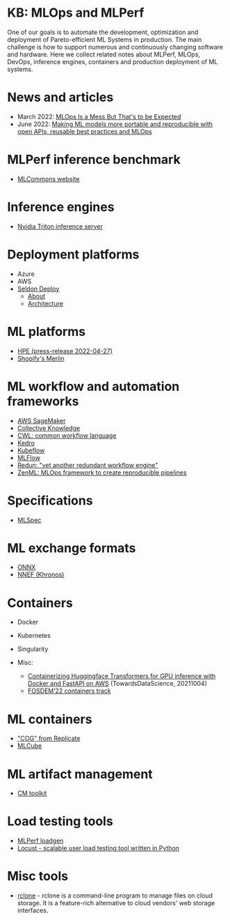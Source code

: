 # KB: MLOps and MLPerf

One of our goals is to automate the development, optimization and deployment of Pareto-efficient ML Systems in production. 
The main challenge is how to support numerous and continuously changing software and hardware. 
Here we collect related notes about MLPerf, MLOps, DevOps, inference engines, containers and production deployment of ML systems.

# News and articles

- March 2022: [MLOps Is a Mess But That's to be Expected](https://www.mihaileric.com/posts/mlops-is-a-mess)
- June 2022: [Making ML models more portable and reproducible with open APIs, reusable best practices and MLOps](https://arxiv.org/abs/2006.07161)


# MLPerf inference benchmark

- [MLCommons website](https://mlcommons.org)

# Inference engines

- [Nvidia Triton inference server](https://developer.nvidia.com/nvidia-triton-inference-server)

# Deployment platforms

- Azure
- AWS
- [Seldon Deploy](https://www.seldon.io/solutions/deploy)
  - [About](https://deploy.seldon.io/en/v1.4/contents/about/index.html)
  - [Architecture](https://deploy.seldon.io/en/v1.4/contents/architecture/index.html)

# ML platforms

- [HPE (press-release 2022-04-27)](https://www.hpe.com/us/en/newsroom/press-release/2022/04/hewlett-packard-enterprise-accelerates-ai-journey-from-poc-to-production-with-new-solution-for-ai-development-and-training-at-scale.html)
- [Shopify's Merlin](https://shopify.engineering/merlin-shopify-machine-learning-platform)


# ML workflow and automation frameworks

- [AWS SageMaker](https://aws.amazon.com/pm/sagemaker)
- [Collective Knowledge](https://github.com/mlcommons/ck)
- [CWL: common workflow language](https://www.commonwl.org)
- [Kedro](https://github.com/kedro-org/kedro)
- [Kubeflow](https://www.kubeflow.org)
- [MLFlow](https://mlflow.org/)
- [Redun: "yet another redundant workflow engine"]( https://github.com/insitro/redun )
- [ZenML: MLOps framework to create reproducible pipelines](https://github.com/zenml-io/zenml)

# Specifications

- [MLSpec](https://github.com/mlspec/MLSpec)

# ML exchange formats

- [ONNX](https://onnx.ai)
- [NNEF (Khronos)](https://www.khronos.org/nnef)

# Containers

- Docker
- Kubernetes
- Singularity

- Misc:
    - [Containerizing Huggingface Transformers for GPU inference with Docker and FastAPI on AWS](https://towardsdatascience.com/containerizing-huggingface-transformers-for-gpu-inference-with-docker-and-fastapi-on-aws-d4a83edede2f) (TowardsDataScience, 20211004)
    - [FOSDEM’22 containers track](https://fosdem.org/2022/schedule/track/containers/)

# ML containers

- ["COG" from Replicate](https://github.com/replicate/cog)
- [MLCube](https://github.com/mlcommons/mlcube)

# ML artifact management

- [CM toolkit](https://github.com/mlcommons/ck/tree/master/cm)


# Load testing tools

* [MLPerf loadgen](https://github.com/mlcommons/inference/tree/master/loadgen)
* [Locust - scalable user load testing tool written in Python](https://locust.io/)

# Misc tools

- [rclone](https://rclone.org) - rclone is a command-line program to manage files on cloud storage. It is a feature-rich alternative to cloud vendors' web storage interfaces.
